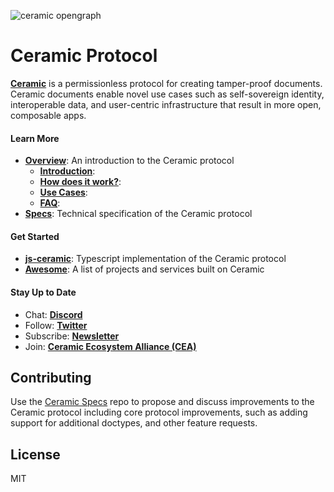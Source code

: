 ![ceramic opengraph](https://uploads-ssl.webflow.com/5e4b58d7f08158ece0209bbd/5e62a54c0e45bd7b2ef53d25_OpenGraphCeramic.png)
# Ceramic Protocol
[**Ceramic**](http://ceramic.network) is a permissionless protocol for creating tamper-proof documents. Ceramic documents enable novel use cases such as self-sovereign identity, interoperable data, and user-centric infrastructure that result in more open, composable apps.


#### Learn More
- [**Overview**](http://github.com/ceramicnetwork/overview): An introduction to the Ceramic protocol
  - [**Introduction**]():
  - [**How does it work?**]():
  - [**Use Cases**]():
  - [**FAQ**]():
- [**Specs**](http://github.com/ceramicnetwork/specs): Technical specification of the Ceramic protocol


#### Get Started
- [**js-ceramic**](http://github.com/ceramicnetwork/js-ceramic): Typescript implementation of the Ceramic protocol
- [**Awesome**](http://github.com/ceramicnetwork/awesome): A list of projects and services built on Ceramic


#### Stay Up to Date
- Chat: [**Discord**](https://discord.gg/6VRZpGP)
- Follow: [**Twitter**](http://twitter.com/ceramicnetwork)
- Subscribe: [**Newsletter**](http://ceramic.network)
- Join: [**Ceramic Ecosystem Alliance (CEA)**](http://ceramic.network/alliance)


## Contributing
Use the [Ceramic Specs](http://github.com/ceramicnetwork/specs) repo to propose and discuss improvements to the Ceramic protocol including core protocol improvements, such as adding support for additional doctypes, and other feature requests.


## License
MIT
